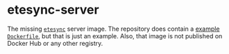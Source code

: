 # etesync-server

The missing [`etesync`](https://github.com/etesync/server) server image. The repository does contain a [example `Dockerfile`](https://github.com/etesync/server/blob/master/docker/test-server/Dockerfile), but that is just an example. Also, that image is not published on Docker Hub or any other registry.
